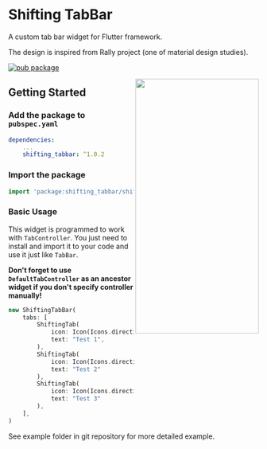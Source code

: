 # Shifting TabBar

A custom tab bar widget for Flutter framework. 

The design is inspired from Rally project (one of material design studies).

[![pub package](https://img.shields.io/badge/pub-v1.0.0-blue.svg)](https://pub.dartlang.org/packages/shifting_tabbar)

<img align="right" width="248" height="512" src="https://drive.google.com/uc?export=view&id=1a4UkBFG7M9ZES9J4tai1zdFeAIkLPD2O">

## Getting Started

### Add the package to `pubspec.yaml`

```yaml
dependencies:
    ...
    shifting_tabbar: ^1.0.2
```

### Import the package

```dart
import 'package:shifting_tabbar/shifting_tabbar.dart';
```

### Basic Usage

This widget is programmed to work with `TabController`. 
You just need to install and import it to your code and use it just like `TabBar`.

**Don't forget to use `DefaultTabController` as an ancestor widget if you don't specify controller manually!**

```dart
new ShiftingTabBar(
    tabs: [
        ShiftingTab(
            icon: Icon(Icons.directions_bike),
            text: "Test 1",
        ),
        ShiftingTab(
            icon: Icon(Icons.directions_car),
            text: "Test 2"
        ),
        ShiftingTab(
            icon: Icon(Icons.directions_transit),
            text: "Test 3"
        ),
    ],
)
```

See example folder in git repository for more detailed example.
